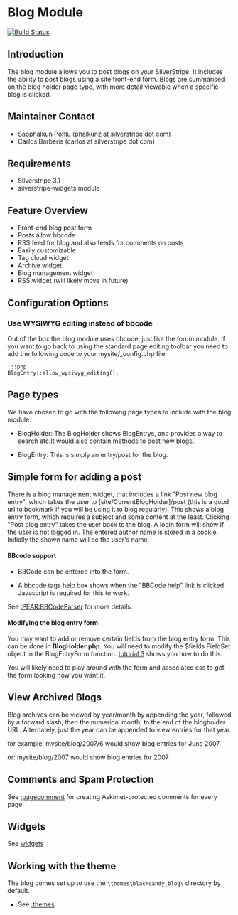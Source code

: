 # Blog Module

[![Build Status](https://secure.travis-ci.org/silverstripe/silverstripe-blog.png?branch=master)](http://travis-ci.org/silverstripe/silverstripe-blog)

## Introduction

The blog module allows you to post blogs on your SilverStripe. It includes the ability to post blogs using a site front-end form. Blogs are summarised on the blog holder page type, with more detail viewable when a specific blog is clicked.

## Maintainer Contact ##

 * Saophalkun Ponlu (phalkunz at silverstripe dot com)
 * Carlos Barberis (carlos at silverstripe dot com)

 ## Requirements

 * Silverstripe 3.1
 * silverstripe-widgets module

## Feature Overview

*  Front-end blog post form
*  Posts allow bbcode
*  RSS feed for blog and also feeds for comments on posts
*  Easily customizable
*  Tag cloud widget
*  Archive widget
*  Blog management widget
*  RSS widget (will likely move in future)

## Configuration Options

### Use WYSIWYG editing instead of bbcode

Out of the box the blog module uses bbcode, just like the forum module. If you want to go back to using the standard page editing toolbar you need to add the following code to your mysite/_config.php file

	:::php
	BlogEntry::allow_wysiwyg_editing();


## Page types

We have chosen to go with the following page types to include with the blog module:

*  BlogHolder: The BlogHolder shows BlogEntrys, and provides a way to search etc.It would also contain methods to post new blogs.

*  BlogEntry: This is simply an entry/post for the blog.


## Simple form for adding a post

There is a blog management widget, that includes a link "Post new blog entry", which takes the user to [site/CurrentBlogHolder]/post (this is a good url to bookmark if you will be using it to blog regularly). This shows a blog entry form, which requires a subject and some content at the least. Clicking "Post blog entry" takes the user back to the blog. A login form will show if the user is not logged in. The entered author name is stored in a cookie. Initially the shown name will be the user's name.

#### BBcode support

*  BBCode can be entered into the form.

*  A bbcode tags help box shows when the "BBCode help" link is clicked. Javascript is required for this to work.

See [:PEAR:BBCodeParser](/PEAR/BBCodeParser) for more details.

#### Modifying the blog entry form

You may want to add or remove certain fields from the blog entry form. This can be done in **BlogHolder.php**. You will need to modify the $fields FieldSet object in the BlogEntryForm function. [tutorial 3](tutorial/3-forms#creating_the_form) shows you how to do this.

You will likely need to play around with the form and associated css to get the form looking how you  want it.

## View Archived Blogs

Blog archives can be viewed by year/month by appending the year, followed by a forward slash, then the numerical month, to the end of the blogholder URL. Alternately, just the year can be appended to view entries for that year.

for example: mysite/blog/2007/6 would show blog entries for June 2007

or: mysite/blog/2007 would show blog entries for 2007

## Comments and Spam Protection

See [:pagecomment](/pagecomment) for creating Askimet-protected comments for every page.

## Widgets

See [widgets](/widgets)


## Working with the theme

The blog comes set up to use the `\themes\blackcandy_blog\` directory by default. 

   * See [:themes](/themes)